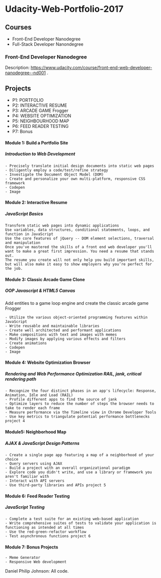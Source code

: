 # Udacity-Web-Portfolio-2017

## Courses
- Front-End Developer Nanodegree
- Full-Stack Developer Nanondegree

### Front-End Developer Nanodegree
Description: https://www.udacity.com/course/front-end-web-developer-nanodegree--nd001 . 

Projects
-----------------
- P1: PORTFOLIO 	
- P2: INTERACTIVE RESUME
- P3: ARCADE GAME Frogger 	
- P4: WEBSITE OPTIMIZATION 	
- P5: NEIGHBOURHOOD MAP 	
- P6: FEED READER TESTING 
- P7: Bonus 


#### Module 1: Build a Portfolio Site
##### Introduction to Web Development

    - Precisely translate initial design documents into static web pages
    - Diligently employ a code/test/refine strategy
    - Investigate the Document Object Model (DOM)
    - Create and personalize your own multi-platform, responsive CSS framework 
    - Codepen
    - Image

#### Module 2: Interactive Resume
##### JavaScript Basics

    Transform static web pages into dynamic applications
    Use variables, data structures, conditional statements, loops, and function in JavaScript
    Use the core features of jQuery -- DOM element selections, traversal and manipulation
    Once you've mastered the skills of a front end web developer you'll want to make a great first impression. You need a resume that stands out.
    The resume you create will not only help you build important skills, but will also make it easy to show employers why you’re perfect for the job.

#### Module 3: Classic Arcade Game Clone  
##### OOP Javascript & HTML5 Canvas

Add entities to a game loop engine and create the classic arcade game Frogger

    - Utilize the various object-oriented programming features within JavaScript
    - Write reusable and maintainable libraries
    - Create well architected and performant applications
    - Make compositions with text and images with memes
    - Modify images by applying various effects and filters
    - Create animations
    - Codepen
    - Image

#### Module 4: Website Optimization Browser
##### Rendering and Web Performance Optimization RAIL, jank, critical rendering path

    - Recognize the four distinct phases in an app's lifecycle: Response, Animation, Idle and Load (RAIL)
    - Profile different apps to find the source of jank
    - Optimize layers to reduce the number of steps the browser needs to take to render each frame
    - Measure performance via the Timeline view in Chrome Developer Tools
    - Use key metrics to triangulate potential performance bottlenecks project 4

#### Module5: Neighborhood Map
##### AJAX & JavaScript Design Patterns

    - Create a single page app featuring a map of a neighborhood of your choice
    - Query servers using AJAX
    - Build a project with an overall organizational paradigm
    - Explore code you didn't write, and use a library or framework you aren't familiar with
    - Interact with API servers
    - Use third-party libraries and APIs project 5

#### Module 6: Feed Reader Testing
##### JavaScript Testing

    - Complete a test suite for an existing web-based application
    - Write comprehensive suites of tests to validate your application is functioning as intended at all times
    - Use the red-green-refactor workflow
    - Test asynchronous functions project 6

#### Module 7: Bonus Projects
    - Meme Generator
    - Responsive Web development

    
Daniel Philip Johnson: All code.
